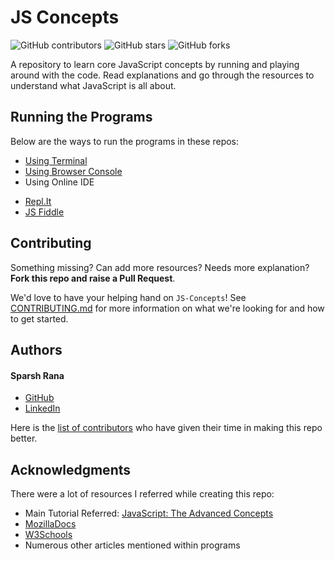 # JS Concepts

![GitHub contributors](https://img.shields.io/github/contributors/madazz/JS-Concepts?style=social)
![GitHub stars](https://img.shields.io/github/stars/madazz/JS-Concepts?style=social)
![GitHub forks](https://img.shields.io/github/forks/madazz/JS-Concepts?style=social)

A repository to learn core JavaScript concepts by running and playing around with the code. Read explanations and go through the resources to understand what JavaScript is all about.


## Running the Programs

Below are the ways to run the programs in these repos:
- [Using Terminal](https://www.geeksforgeeks.org/how-do-you-run-javascript-script-through-the-terminal/)
- [Using Browser Console](https://developers.google.com/web/tools/chrome-devtools/console/javascript)
- Using Online IDE
 * [Repl.It](https://repl.it/)
 * [JS Fiddle](https://jsfiddle.net/)


## Contributing

Something missing? Can add more resources? Needs more explanation? **Fork this repo and raise a Pull Request**.

We'd love to have your helping hand on `JS-Concepts`! See [CONTRIBUTING.md] for more information on what we're looking for and how to get started.


## Authors

#### Sparsh Rana
* [GitHub]
* [LinkedIn]

Here is the [list of contributors][contributors] who have given their time in making this repo better.


## Acknowledgments

There were a lot of resources I referred while creating this repo:

* Main Tutorial Referred: [JavaScript: The Advanced Concepts](https://www.udemy.com/course/advanced-javascript-concepts/)
* [MozillaDocs](https://developer.mozilla.org/en-US/)
* [W3Schools](https://www.w3schools.com/js/)
* Numerous other articles mentioned within programs

[//]: # (HyperLinks)

[GitHub Repository]: https://github.com/MadaZZ/JS-Concepts
[CONTRIBUTING.md]: https://github.com/madazz/JS-Concepts/blob/master/CONTRIBUTING.md
[GitHub]: https://github.com/madazz
[LinkedIn]: https://www.linkedin.com/in/madazz
[contributors]: https://github.com/MadaZZ/JS-Concepts/graphs/contributors
